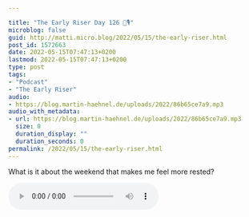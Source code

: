 ```yaml
---

title: "The Early Riser Day 126 🌅🎙"
microblog: false
guid: http://matti.micro.blog/2022/05/15/the-early-riser.html
post_id: 1572663
date: 2022-05-15T07:47:13+0200
lastmod: 2022-05-15T07:47:13+0200
type: post
tags:
- "Podcast"
- "The Early Riser"
audio:
- https://blog.martin-haehnel.de/uploads/2022/86b65ce7a9.mp3
audio_with_metadata:
- url: https://blog.martin-haehnel.de/uploads/2022/86b65ce7a9.mp3
  size: 0
  duration_display: ""
  duration_seconds: 0
permalink: /2022/05/15/the-early-riser.html
---
```

What is it about the weekend that makes me feel more rested?

<audio controls="controls" src="https://blog.martin-haehnel.de/uploads/2022/86b65ce7a9.mp3" preload="metadata" />
